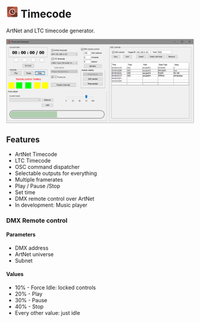 # ![icon](/src/main/resources/icons/icon32.png)  Timecode
ArtNet and LTC timecode generator.

![GUI showcase](/GUI_showcase.png)

## Features
 - ArtNet Timecode
 - LTC Timecode
 - OSC command dispatcher
 - Selectable outputs for everything
 - Multiple framerates
 - Play / Pause /Stop
 - Set time
 - DMX remote control over ArtNet
 - In development: Music player

### DMX Remote control

#### Parameters
 - DMX address
 - ArtNet universe
 - Subnet
#### Values
 - 10% - Force Idle: locked controls
 - 20% - Play
 - 30% - Pause
 - 40% - Stop
 - Every other value: just idle
